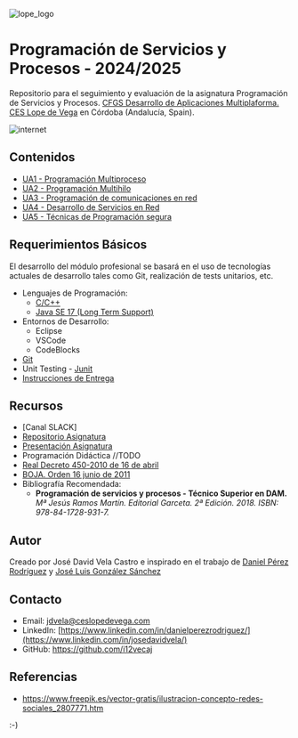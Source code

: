![lope_logo](https://www.ceslopedevega.com/wp-content/uploads/2020/03/pruebalogo.svg_.png)

# Programación de Servicios y Procesos - 2024/2025

Repositorio para el seguimiento y evaluación de la asignatura Programación de Servicios y Procesos.
[CFGS Desarrollo de Aplicaciones Multiplaforma.](https://www.ceslopedevega.com/grado-superior-desarrollo-de-aplicaciones-multiplataforma/)
[CES Lope de Vega](https://www.ceslopedevega.com/) en Córdoba (Andalucía, Spain).

![internet](https://img.freepik.com/vector-gratis/ilustracion-concepto-redes-sociales_53876-17828.jpg?)


## Contenidos
- [UA1 - Programación Multiproceso](https://github.com/Lope-de-Vega-Test/psp-22-23/tree/main/UA1)
- [UA2 - Programación Multihilo](https://github.com/Lope-de-Vega-Test/psp-22-23/tree/main/UA2)
- [UA3 - Programación de comunicaciones en red](https://github.com/Lope-de-Vega-Test/psp-22-23/tree/main/UA3)
- [UA4 - Desarrollo de Servicios en Red](https://github.com/Lope-de-Vega-Test/psp-22-23/tree/main/UA4)
- [UA5 - Técnicas de Programación segura](https://github.com/Lope-de-Vega-Test/psp-22-23/tree/main/UA5)

## Requerimientos Básicos

El desarrollo del módulo profesional se basará en el uso de tecnologías actuales de desarrollo tales como Git, realización de tests unitarios, etc.

- Lenguajes de Programación:
  - [C/C++](https://isocpp.org/)
  - [Java SE 17 (Long Term Support)](https://docs.oracle.com/en/java/javase/17/docs/api/index.html)
- Entornos de Desarrollo:
  - Eclipse
  - VSCode
  - CodeBlocks
- [Git](https://git-scm.com/)
- Unit Testing - [Junit](https://junit.org/junit5/)
- [Instrucciones de Entrega](https://github.com/i12vecaj/psp-24-25/blob/main/INSTRUCCIONES_ENTREGAS.md)

## Recursos

- [Canal SLACK]
- [Repositorio Asignatura](https://github.com/i12vecaj/psp-24-25/)
- [Presentación Asignatura](https://docs.google.com/presentation/d/16s6Jgh-rD-lL6UgUkmvZofCnC9W-I1fRze-kLdJzP-c/edit?usp=drive_link)
- Programación Didáctica //TODO
- [Real Decreto 450-2010 de 16 de abril](https://www.boe.es/buscar/doc.php?id=BOE-A-2010-8067)
- [BOJA. Orden 16 junio de 2011](https://www.juntadeandalucia.es/boja/2011/142/20)
- Bibliografía Recomendada:
  - **Programación de servicios y procesos - Técnico Superior en DAM.** *Mª Jesús Ramos Martín. Editorial Garceta. 2ª Edición. 2018. ISBN: 978-84-1728-931-7.*


## Autor

Creado por José David Vela Castro e inspirado en el trabajo de [Daniel Pérez Rodríguez](https://twitter.com/daniteleco) y [José Luis González Sánchez](https://github.com/joseluisgs/ProgServiciosProcesos-00-2021-2022)

## Contacto
- Email: [jdvela@ceslopedevega.com](mailto:jdvela@ceslopedevega.com)
- LinkedIn: [https://www.linkedin.com/in/danielperezrodriguez/](https://www.linkedin.com/in/josedavidvela/)
- GitHub: https://github.com/i12vecaj
## Referencias

- https://www.freepik.es/vector-gratis/ilustracion-concepto-redes-sociales_2807771.htm

:-)
